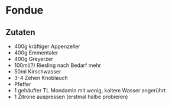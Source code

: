 # Fondue

## Zutaten

* 400g kräftiger Appenzeller
* 400g Emmentaler
* 400g Greyerzer
* 100ml(?) Riesling nach Bedarf mehr
* 50ml Kirschwasser
* 3-4 Zehen Knoblauch
* Pfeffer
* 1 gehäufter TL Mondamin mit wenig, kaltem Wasser angerührt
* 1 Zitrone auspressen (erstmal halbe probieren)
